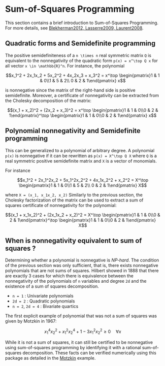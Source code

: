 # Sum-of-Squares Programming

This section contains a brief introduction to Sum-of-Squares Programming. For more details, see [Blekherman2012, Lasserre2009, Laurent2008](@cite).

## Quadratic forms and Semidefinite programming

The positive semidefiniteness of a ``n \times n`` real symmetric matrix ``Q`` is equivalent to the nonnegativity of the quadratic form ``p(x) = x^\top Q x`` for all vector ``x \in \mathbb{R}^n``.
For instance, the polynomial
```math
x_1^2 + 2x_1x_2 + 5x_2^2 + 4x_2x_3 + x_3^2 = x^\top \begin{pmatrix}1 & 1 & 0\\1 & 5 & 2\\ 0 & 2 & 1\end{pmatrix} x
```
is nonnegative since the matrix of the right-hand side is positive semidefinite.
Moreover, a certificate of nonnegativity can be extracted from the Cholesky decomposition of the matrix:
```math
(x_1 + x_2)^2 + (2x_2 + x_3)^2 = x^\top \begin{pmatrix}1 & 1 & 0\\0 & 2 & 1\end{pmatrix}^\top \begin{pmatrix}1 & 1 & 0\\0 & 2 & 1\end{pmatrix} x
```

## Polynomial nonnegativity and Semidefinite programming

This can be generalized to a polynomial of arbitrary degree.
A polynomial ``p(x)`` is nonnegative if it can be rewritten as ``p(x) = X^\top Q X`` where ``Q`` is a real symmetric positive semidefinite matrix and ``X`` is a vector of monomials.

For instance
```math
x_1^2 + 2x_1^2x_2 + 5x_1^2x_2^2 + 4x_1x_2^2 + x_2^2 = X^\top \begin{pmatrix}1 & 1 & 0\\1 & 5 & 2\\ 0 & 2 & 1\end{pmatrix} X
```
where ``X = (x_1, x_1x_2, x_2)``
Similarly to the previous section, the Cholesky factorization of the matrix can be used to extract a sum of squares certificate of nonnegativity for the polynomial:
```math
(x_1 + x_1x_2)^2 + (2x_1x_2 + x_2)^2 = X^\top \begin{pmatrix}1 & 1 & 0\\0 & 2 & 1\end{pmatrix}^\top \begin{pmatrix}1 & 1 & 0\\0 & 2 & 1\end{pmatrix} X
```

## When is nonnegativity equivalent to sum of squares ?

Determining whether a polynomial is nonnegative is *NP-hard*. The condition of the previous section was only sufficient, that is, there exists nonnegative polynomials that are not sums of squares.
Hilbert showed in 1888 that there are exactly 3 cases for which there is equivalence between the nonnegativity of the polynomials of ``n`` variables and degree ``2d`` and the existence of a sum of squares decomposition.

* ``n = 1`` : Univariate polynomials
* ``2d = 2`` : Quadratic polynomials
* ``n = 2``, ``2d = 4`` : Bivariate quartics

The first explicit example of polynomial that was not a sum of squares was given by Motzkin in 1967:
```math
x_1^4x_2^2 + x_1^2x_2^4 + 1 - 3x_1^2x_2^2 \geq 0 \quad \forall x
```
While it is not a sum of squares, it can still be certified to be nonnegative using sum-of-squares programming by identifying it with a rational sum-of-squares decomposition.
These facts can be verified numerically using this package as detailed in the [Motzkin](@ref) example.
